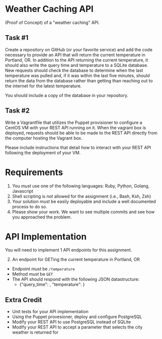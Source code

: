 # Weather Caching API

(Proof of Concept) of a "weather caching" API.

## Task #1

Create a repository on GitHub (or your favorite service) and add the code
necessary to provide an API that will return the current temperature in
Portland, OR. In addition to the API returning the current temperature, it
should also write the query time and temperature to a SQLite database. New
requests should check the database to determine when the last temperature was
pulled and, if it was within the last five minutes, should return the data from
the database rather than getting than reaching out to the internet for the
latest temperature.

You should include a copy of the database in your repository.

## Task #2

Write a Vagrantfile that utilizes the Puppet provisioner to configure a CentOS
VM with your REST API running on it. When the vagrant box is deployed, requests
should be able to be made to the REST API directly from the computer hosting the
Vagrant box.

Please include instructions that detail how to interact with your REST API
following the deployment of your VM.

# Requirements

1. You *must* use one of the following languages: Ruby, Python, Golang, Javascript
2. Shell scripting is *not* allowed for the assignment (i.e., Bash, Ksh, Zsh)
3. Your solution *must* be easily deployable and include a well documented process to do so.
4. Please show your work.  We want to see multiple commits and see how you approached the problem.

# API Implementation

You will need to implement 1 API endpoints for this assignment.

2. An endpoint for GETing the current temperature in Portland, OR
  * Endpoint *must* be `/temperature`
  * Method *must* be `GET`
  * The API should respond with the following JSON datastructure:
    * {"query_time": <timestamp>, "temperature": <temperature> }

## Extra Credit

  * Unit tests for your API implementation
  * Using the Puppet provesioner, deploy and configure PostgreSQL
  * Modify your REST API to use PostgreSQL instead of SQLite
  * Modify your REST API to accept a parameter that selects the city weather is
    returned for
